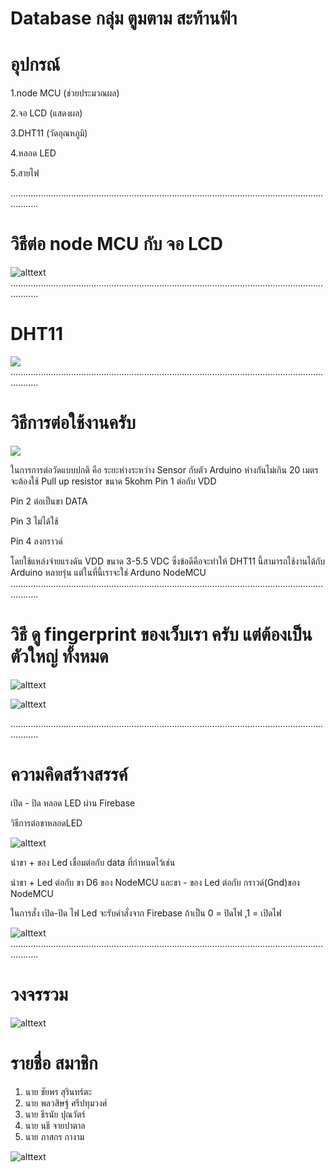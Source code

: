 # Database กลุ่ม ตูมตาม สะท้านฟ้า

# อุปกรณ์

1.node MCU (ช่วยประมวณผล)

2.จอ LCD (แสดงผล)

3.DHT11 (วัดอุณหภูมิ)

4.หลอด LED 

5.สายไฟ 

.......................................................................................................................................

# วิธีต่อ node MCU กับ จอ LCD


![alttext](https://github.com/jokermarkk/Database/blob/master/%E0%B8%A7%E0%B8%B4%E0%B8%98%E0%B8%B5%E0%B8%95%E0%B9%88%E0%B8%AD%20node%20MCU%20%E0%B8%81%E0%B8%B1%E0%B8%9A%20%E0%B8%88%E0%B8%AD%20LCD.jpg?raw=true)
.......................................................................................................................................
 
# DHT11

<a href="http://www.mx7.com/view2/A2v6md22PxdZfQLa" target="_blank"><img border="0" src="http://www.mx7.com/i/0a4/5pnkIF.png" /></a>
.......................................................................................................................................

# วิธีการต่อใช้งานครับ

<a href="http://www.mx7.com/view2/A2v75Wi1ptvOEn2u" target="_blank"><img border="0" src="http://www.mx7.com/i/05d/GjLehl.gif" /></a>

ในการการต่อวัดแบบปกติ คือ ระยะห่างระหว่าง Sensor กับตัว Arduino ห่างกันไม่เกิน 20 เมตร จะต้องใช้ Pull up resistor ขนาด 5kohm 
   Pin 1  ต่อกับ VDD

   Pin 2  ต่อเป็นขา DATA

   Pin 3  ไม่ได้ใช้

   Pin 4  ลงกราวด์

โดยใช้แหล่งจ่ายแรงดัน VDD ขนาด 3-5.5 VDC ซึ่งข้อดีคือจะทำให้ DHT11 นี้สามารถใช้งานได้กับ Arduino หลายรุ่น แต่ในที่นี้เราจะใช่ Arduno NodeMCU
.......................................................................................................................................


# วิธี ดู fingerprint ของเว็บเรา ครับ แต่ต้องเป็นตัวใหญ่ ทั้งหมด

![alttext](https://github.com/jokermarkk/Database/blob/master/1%20fingerprint.jpg)

![alttext](https://github.com/jokermarkk/Database/blob/master/2%20fingerprint.jpg)

.......................................................................................................................................


# ความคิดสร้างสรรค์

เปิด - ปิด หลอด LED ผ่าน Firebase

วิธีการต่อขาหลอดLED

![alttext](https://github.com/jokermarkk/Database/blob/master/%E0%B8%AB%E0%B8%A5%E0%B8%AD%E0%B8%94%E0%B9%84%E0%B8%9F.jpg)

นำขา + ของ Led เชื่อมต่อกับ data ที่กำหนดไว้เช่น 

นำขา + Led ต่อกับ ขา D6 ของ NodeMCU และขา - ของ Led ต่อกับ กราวด์(Gnd)ของ NodeMCU

ในการสั่ง เปิด-ปิด ไฟ Led จะรับคำสั่งจาก Firebase ถ้าเป็น 0 = ปิดไฟ ,1 = เปิดไฟ 

![alttext](https://github.com/jokermarkk/Database/blob/master/%E0%B8%A7%E0%B8%B4%E0%B8%98%E0%B8%B5%E0%B8%95%E0%B9%88%E0%B8%AD%20node%20MCU%20%E0%B8%81%E0%B8%B1%E0%B8%9A%20LED.jpg)
.......................................................................................................................................

# วงจรรวม

![alttext](https://github.com/jokermarkk/Database/blob/master/%E0%B8%A7%E0%B8%B4%E0%B8%98%E0%B8%B5%E0%B8%95%E0%B9%88%E0%B8%AD%20node%20MCU%20%E0%B8%81%E0%B8%B1%E0%B8%9A%20%E0%B8%88%E0%B8%AD%20LCD%20LED%20dht11.jpg)

# รายชื่อ สมาชิก
1. นาย ชัยพร สุรินทร์ตะ
2. นาย พลวสิษฐ์ ศรีปทุมวงศ์
3. นาย ธีรนัย ปุณวัตร์
4. นาย นธี จายปาตาล
5. นาย ภาสกร กางาม

![alttext](https://github.com/jokermarkk/Database/blob/master/20883953_1462810363785994_1496489983_o.jpg)
